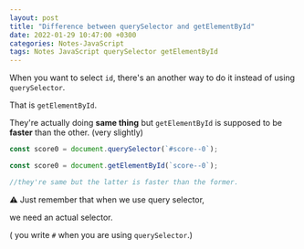 ```yaml
---
layout: post
title: "Difference between querySelector and getElementById"
date: 2022-01-29 10:47:00 +0300
categories: Notes-JavaScript
tags: Notes JavaScript querySelector getElementById
---
```








When you want to select `id`, there's an another way to do it instead of using `querySelector`.

That is `getElementById`.

They're actually doing **same thing** but `getElementById` is supposed to be **faster** than the other. (very slightly)



```js
const score0 = document.querySelector(`#score--0`);

const score0 = document.getElementById(`score--0`);

//they're same but the latter is faster than the former.
```



⚠︎ Just remember that when we use query selector,

we need an actual selector.

( you write `#` when you are using `querySelector`.)






